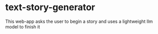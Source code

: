 # text-story-generator
This web-app asks the user to begin a story and uses a lightweight llm model to finish it
